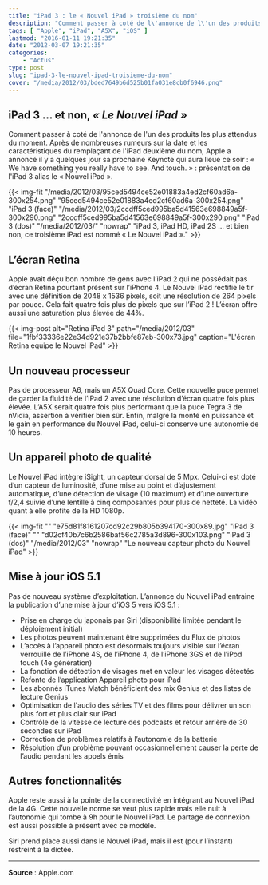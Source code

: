 ```yaml
---
title: "iPad 3 : le « Nouvel iPad » troisième du nom"
description: "Comment passer à coté de l\'annonce de l\'un des produits les plus attendus du moment. Présentation de l\'iPad 3 d\'Apple alias le « Nouvel iPad »."
tags: [ "Apple", "iPad", "A5X", "iOS" ]
lastmod: "2016-01-11 19:21:35"
date: "2012-03-07 19:21:35"
categories:
    - "Actus"
type: post
slug: "ipad-3-le-nouvel-ipad-troisieme-du-nom"
cover: "/media/2012/03/bded7649b6d525b01fa031e8cb0f6946.png"
---
```


## iPad 3 ... et non, *« Le Nouvel iPad »*

Comment passer à coté de l'annonce de l'un des produits les plus attendus du moment. Après de nombreuses rumeurs sur la date et les caractéristiques du remplaçant de l'iPad deuxième du nom, Apple a annoncé il y a quelques jour sa prochaine Keynote qui aura lieue ce soir : « We have something you really have to see. And touch. » : présentation de l'iPad 3 alias le « Nouvel iPad ».

<!--more-->

{{< img-fit
    "/media/2012/03/95ced5494ce52e01883a4ed2cf60ad6a-300x254.png" "95ced5494ce52e01883a4ed2cf60ad6a-300x254.png" "iPad 3 (face)"
    "/media/2012/03/2ccdff5ced995ba5d41563e698849a5f-300x290.png" "2ccdff5ced995ba5d41563e698849a5f-300x290.png" "iPad 3 (dos)"
    "/media/2012/03/" "nowrap" "iPad 3, iPad HD, iPad 2S … et bien non, ce troisième iPad est nommé « Le Nouvel iPad »." >}}

## L’écran Retina

Apple avait déçu bon nombre de gens avec l’iPad 2 qui ne possédait pas d’écran Retina pourtant présent sur l’iPhone 4. Le Nouvel iPad rectifie le tir avec une définition de 2048 x 1536 pixels, soit une résolution de 264 pixels par pouce. Cela fait quatre fois plus de pixels que sur l’iPad 2 ! L’écran offre aussi une saturation plus élevée de 44%.

{{< img-post alt="Retina iPad 3" path="/media/2012/03" file="1fbf33336e22e34d921e37b2bbfe87eb-300x73.jpg" caption="L'écran Retina equipe le Nouvel iPad" >}}

## Un nouveau processeur

Pas de processeur A6, mais un A5X Quad Core. Cette nouvelle puce permet de garder la fluidité de l’iPad 2 avec une résolution d’écran quatre fois plus élevée. L’A5X serait quatre fois plus performant que la puce Tegra 3 de nVidia, assertion à vérifier bien sûr. Enfin, malgré la monté en puissance et le gain en performance du Nouvel iPad, celui-ci conserve une autonomie de 10 heures.

## Un appareil photo de qualité

Le Nouvel iPad intègre iSight, un capteur dorsal de 5 Mpx. Celui-ci est doté d’un capteur de luminosité, d’une mise au point et d’ajustement automatique, d’une détection de visage (10 maximum) et d’une ouverture f/2,4 suivie d’une lentille à cinq composantes pour plus de netteté. La vidéo quant à elle profite de la HD 1080p.

{{< img-fit
    "" "e75d81f8161207cd92c29b805b394170-300x89.jpg" "iPad 3 (face)"
    "" "d02cf40b7c6b2586baf56c2785a3d896-300x103.png" "iPad 3 (dos)"
    "/media/2012/03" "nowrap" "Le nouveau capteur photo du Nouvel iPad" >}}

## Mise à jour iOS 5.1

Pas de nouveau système d’exploitation. L’annonce du Nouvel iPad entraine la publication d’une mise à jour d’iOS 5 vers iOS 5.1 :

- Prise en charge du japonais par Siri (disponibilité limitée pendant le déploiement initial)
- Les photos peuvent maintenant être supprimées du Flux de photos
- L’accès à l’appareil photo est désormais toujours visible sur l’écran verrouillé de l’iPhone 4S, de l’iPhone 4, de l’iPhone 3GS et de l’iPod touch (4e génération)
- La fonction de détection de visages met en valeur les visages détectés
- Refonte de l’application Appareil photo pour iPad
- Les abonnés iTunes Match bénéficient des mix Genius et des listes de lecture Genius
- Optimisation de l'audio des séries TV et des films pour délivrer un son plus fort et plus clair sur iPad
- Contrôle de la vitesse de lecture des podcasts et retour arrière de 30 secondes sur iPad
- Correction de problèmes relatifs à l’autonomie de la batterie
- Résolution d’un problème pouvant occasionnellement causer la perte de l’audio pendant les appels émis

## Autres fonctionnalités

Apple reste aussi à la pointe de la connectivité en intégrant au Nouvel iPad de la 4G. Cette nouvelle norme se veut plus rapide mais elle nuit à l’autonomie qui tombe à 9h pour le Nouvel iPad. Le partage de connexion est aussi possible à présent avec ce modèle.

Siri prend place aussi dans le Nouvel iPad, mais il est (pour l’instant) restreint à la dictée.

---

**Source** : Apple.com

